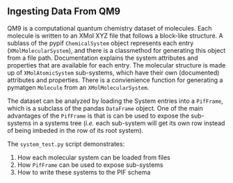 ## Ingesting Data From QM9

QM9 is a computational quantum chemistry dataset of molecules. Each molecule is written to an XMol XYZ file that follows a block-like structure. A sublass of the pypif `ChemicalSystem` object represents each entry (`XMolMolecularSystem`), and there is a classmethod for generating this object from a file path. Documentation explains the system attributes and properties that are available for each entry. The molecular structure is made up of `XMolAtomicSystem` sub-systems, which have their own (documented) attributes and properties. There is a convienience function for generating a pymatgen `Molecule` from an `XMolMolecularSystem`.

The dataset can be analyzed by loading the System entries into a `PifFrame`, which is a subclass of the pandas `DataFrame` object. One of the main advantages of the `PifFrame` is that is can be used to expose the sub-systems in a systems tree (*i.e.* each sub-system will get its own row instead of being imbeded in the row of its root system).

The `system_test.py` script demonstrates:
1. How each molecular system can be loaded from files
2. How `PifFrame` can be used to expose sub-systems
3. How to write these systems to the PIF schema
